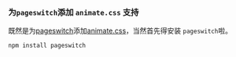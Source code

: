### 为`pageswitch`添加 `animate.css` 支持

既然是为[pageswitch](https://github.com/qiqiboy/pageSwitch)添加[animate.css](https://daneden.github.io/animate.css/)，当然首先得安装 `pageswitch`啦。

```
npm install pageswitch
```

